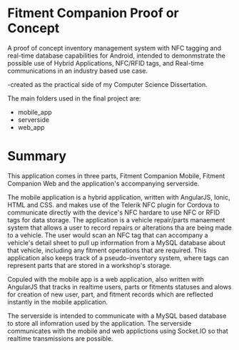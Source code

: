 # Fitment Companion Proof or Concept
A proof of concept inventory management system with NFC tagging and real-time database capabilities for Android, intended to demonmstrate the possible use of Hybrid Applications, NFC/RFID tags, and Real-time communications in an industry based use case. 

-created as the practical side of my Computer Science Dissertation.

The main folders used in the final project are:
  - mobile_app
  - serverside
  - web_app
  
  
# Summary

This application comes in three parts, Fitment Companion Mobile, Fitment Companion Web and the application's accompanying serverside.

The mobile application is a hybrid application, written with AngularJS, Ionic, HTML and CSS. and makes use of the Telerik NFC plugin for Cordova to communicate directly with the device's NFC hardare to use NFC or RFID tags for data storage. The application is a vehicle repair/parts manaement system that allows a user to record repairs or alterations tha are being made to a vehicle. The user would scan an NFC tag that can accompany a vehicle's detail sheet to pull up information from a MySQL database about that vehicle, including any fitment operations that are required. This application also keeps track of a pseudo-inventory system, where tags can represent parts that are stored in a workshop's storage.

Copuled with the mobile app is a web application, also written with AngularJS that tracks in realtime users, parts or fitments statuses and alows for creation of new user, part, and fitment records which are reflected instantly in the mobile application.

The serverside is intended to communicate with a MySQL based database to store all infomration used by the application. The serverside communicates with the mobile and web applictions using Socket.IO so that realtime transmissions are possible.
